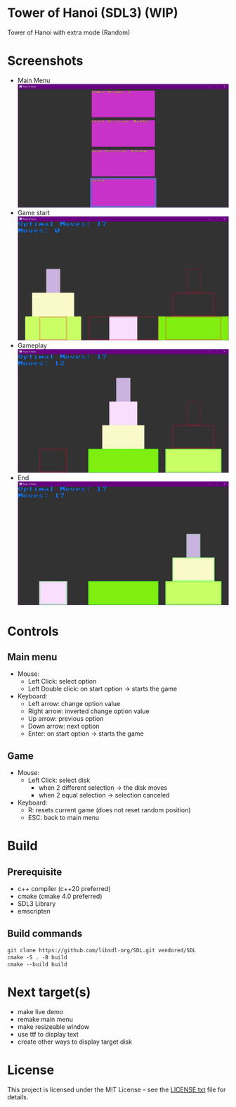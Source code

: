 # Tower of Hanoi (SDL3) (WIP)
Tower of Hanoi with extra mode (Random)

# Screenshots
- Main Menu
![Main menu](readme_assets/main_menu.png)
- Game start
![Game start](readme_assets/start.png)
- Gameplay
![Gameplay](readme_assets/gameplay.png)
- End
![End](readme_assets/end.png)

# Controls
## Main menu
- Mouse:
    - Left Click: select option
    - Left Double click: on start option -> starts the game
- Keyboard:
    - Left arrow: change option value
    - Right arrow: inverted change option value
    - Up arrow: previous option
    - Down arrow: next option
    - Enter: on start option -> starts the game

## Game
- Mouse:
    - Left Click: select disk
        - when 2 different selection -> the disk moves
        - when 2 equal selection -> selection canceled
- Keyboard:
    - R: resets current game (does not reset random position)
    - ESC: back to main menu

# Build
## Prerequisite
- c++ compiler (c++20 preferred)
- cmake (cmake 4.0 preferred)
- SDL3 Library
- emscripten

## Build commands
```
git clone https://github.com/libsdl-org/SDL.git vendored/SDL
cmake -S . -B build
cmake --build build
```

# Next target(s)
- make live demo
- remake main menu
- make resizeable window
- use ttf to display text
- create other ways to display target disk

# License
This project is licensed under the MIT License – see the [LICENSE.txt](LICENSE.txt) file for details.
